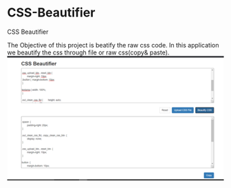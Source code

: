 # CSS-Beautifier
CSS Beautifier

The Objective of this project is beatify the raw css code.
In this application we beautify the css through file or raw css(copy& paste).
![myimage-alt-tag](2020-07-04_1842.png)
